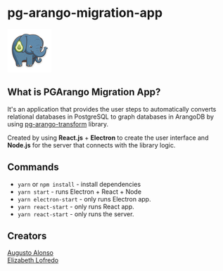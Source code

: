 # pg-arango-migration-app

<img src="https://github.com/elizabethlofredo/pg-arango-migration-app/blob/main/public/images/logo.png?raw=true" alt='app logo' width="100" height="100">

## What is PGArango Migration App?

It's an application that provides the user steps to automatically converts relational databases in PostgreSQL to graph databases in ArangoDB by using [pg-arango-transform](https://github.com/augusto1024/pg-arango-transform) library.

Created by using **React.js** + **Electron** to create the user interface and **Node.js** for the server that connects with the library logic.

## Commands

- `yarn` or `npm install` - install dependencies
- `yarn start` - runs Electron + React + Node
- `yarn electron-start` - only runs Electron app.
- `yarn react-start` - only runs React app.
- `yarn react-start` - only runs the server.

## Creators

[Augusto Alonso](https://github.com/augusto1024)  
[Elizabeth Lofredo](https://github.com/elizabethlofredo)
